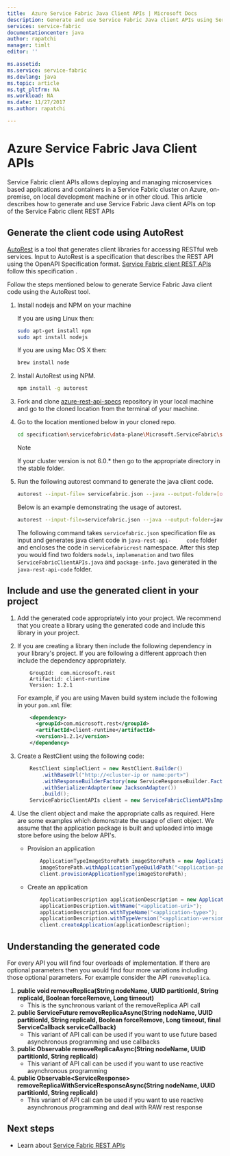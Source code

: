 ```yaml
---
title:  Azure Service Fabric Java Client APIs | Microsoft Docs
description: Generate and use Service Fabric Java client APIs using Service Fabric client REST API specification
services: service-fabric
documentationcenter: java
author: rapatchi
manager: timlt
editor: ''

ms.assetid:
ms.service: service-fabric
ms.devlang: java
ms.topic: article
ms.tgt_pltfrm: NA
ms.workload: NA
ms.date: 11/27/2017
ms.author: rapatchi

---
```

# Azure Service Fabric Java Client APIs

Service Fabric client APIs allows deploying and managing microservices based applications and containers in a Service Fabric cluster on Azure, on-premise, on local development machine or in other cloud. This article describes how to generate and use Service Fabric Java client APIs on top of the Service Fabric client REST APIs

## Generate the client code using AutoRest

[AutoRest](https://github.com/Azure/autorest) is a tool that generates client libraries for accessing RESTful web services. Input to AutoRest is a specification that describes the REST API using the OpenAPI Specification format. [Service Fabric client REST APIs](https://github.com/Azure/azure-rest-api-specs/tree/master/specification/servicefabric/data-plane) follow this specification .

Follow the steps mentioned below to generate Service Fabric Java client code using the AutoRest tool.

1. Install nodejs and NPM on your machine

    If you are using Linux then:
    ```bash
    sudo apt-get install npm
    sudo apt install nodejs
    ```
    If you are using Mac OS X then:
    ```bash
    brew install node
    ```

2. Install AutoRest using NPM.
    ```bash
    npm install -g autorest
    ```

3. Fork and clone [azure-rest-api-specs](https://github.com/Azure/azure-rest-api-specs)  repository in your local machine and go to the cloned location from the terminal of your machine.


4. Go to the location mentioned below in your cloned repo.
    ```bash
    cd specification\servicefabric\data-plane\Microsoft.ServiceFabric\stable\6.0
    ```

    > [!NOTE]
    > If your cluster version is not 6.0.* then go to the appropriate directory in the stable folder.
    >   

5. Run the following autorest command to generate the java client code.
    
    ```bash
    autorest --input-file= servicefabric.json --java --output-folder=[output-folder-name] --namespace=[namespace-of-generated-client]
    ```
   Below is an example demonstrating the usage of autorest.
   
    ```bash
    autorest --input-file=servicefabric.json --java --output-folder=java-rest-api-code --namespace=servicefabricrest
    ```
   
   The following command takes ``servicefabric.json`` specification file as input and generates java client code in ``java-rest-api-     code`` folder and encloses the code in  ``servicefabricrest`` namespace. After this step you would find two folders ``models``, ``implemenation`` and two files ``ServiceFabricClientAPIs.java`` and ``package-info.java`` generated in the ``java-rest-api-code`` folder.


## Include and use the generated client in your project

1. Add the generated code appropriately into your project. We recommend that you create a library using the generated code and include this library in your project.
2. If you are creating a library then include the following dependency in your library's project. If you are following a different approach then include the dependency appropriately.

    ```
        GroupId:  com.microsoft.rest
        Artifactid: client-runtime
        Version: 1.2.1
    ```
    For example, if you are using Maven build system include the following in your ``pom.xml`` file:

    ```xml
        <dependency>
          <groupId>com.microsoft.rest</groupId>
          <artifactId>client-runtime</artifactId>
          <version>1.2.1</version>
        </dependency>
    ```

3. Create a RestClient using the following code:

    ```java
        RestClient simpleClient = new RestClient.Builder()
            .withBaseUrl("http://<cluster-ip or name:port>")
            .withResponseBuilderFactory(new ServiceResponseBuilder.Factory())
            .withSerializerAdapter(new JacksonAdapter())
            .build();
        ServiceFabricClientAPIs client = new ServiceFabricClientAPIsImpl(simpleClient);
    ```
4. Use the client object and make the appropriate calls as required. Here are some examples which demonstrate the usage of client object. We assume that the application package is built and uploaded into image store before using the below API's.
    * Provision an application
    
        ```java
            ApplicationTypeImageStorePath imageStorePath = new ApplicationTypeImageStorePath();
            imageStorePath.withApplicationTypeBuildPath("<application-path-in-image-store>");
            client.provisionApplicationType(imageStorePath);
        ```
    * Create an application

        ```java
            ApplicationDescription applicationDescription = new ApplicationDescription();
            applicationDescription.withName("<application-uri>");
            applicationDescription.withTypeName("<application-type>");
            applicationDescription.withTypeVersion("<application-version>");
            client.createApplication(applicationDescription);
        ```

## Understanding the generated code
For every API you will find four overloads of implementation. If there are optional parameters then you would find four more variations including those optional parameters. For example consider the API ``removeReplica``.
 1. **public void removeReplica(String nodeName, UUID partitionId, String replicaId, Boolean forceRemove, Long timeout)**
    * This is the synchronous variant of the removeReplica API call
 2. **public ServiceFuture<Void> removeReplicaAsync(String nodeName, UUID partitionId, String replicaId, Boolean forceRemove, Long timeout, final ServiceCallback<Void> serviceCallback)**
    * This variant of API call can be used if you want to use future based asynchronous programming and use callbacks
 3. **public Observable<Void> removeReplicaAsync(String nodeName, UUID partitionId, String replicaId)**
    * This variant of API call can be used if you want to use reactive asynchronous programming
 4. **public Observable<ServiceResponse<Void>> removeReplicaWithServiceResponseAsync(String nodeName, UUID partitionId, String replicaId)**
    * This variant of API call can be used if you want to use reactive asynchronous programming and deal with RAW rest response

## Next steps
* Learn about [Service Fabric REST APIs](https://docs.microsoft.com/en-us/rest/api/servicefabric/)

